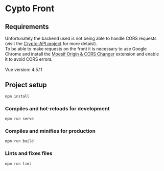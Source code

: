 # Cypto Front

## Requirements
Unfortunately the backend used is not being able to handle CORS requests (visit the [Crypto-API project](https://github.com/jullynobre/crypto-api) for more detaisl). <br>
To be able to make requests on the front it is necessary to use Google Chrome and install the [Moesif Origin & CORS Changer](https://chrome.google.com/webstore/detail/moesif-origin-cors-change/digfbfaphojjndkpccljibejjbppifbc) extension and enable it to avoid CORS errors.
<br><br>
Vue version: 4.5.11
## Project setup
```
npm install
```

### Compiles and hot-reloads for development
```
npm run serve
```

### Compiles and minifies for production
```
npm run build
```

### Lints and fixes files
```
npm run lint
``` 
